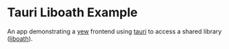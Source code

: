 # Tauri Liboath Example

An app demonstrating a [yew](https://yew.rs) frontend using [tauri](https://tauri.studio) to access a shared library ([liboath](https://github.com/littlebenlittle/rust-liboath)).

